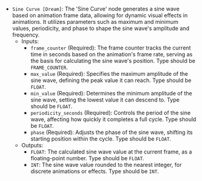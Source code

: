 - `Sine Curve [Dream]`: The 'Sine Curve' node generates a sine wave based on animation frame data, allowing for dynamic visual effects in animations. It utilizes parameters such as maximum and minimum values, periodicity, and phase to shape the sine wave's amplitude and frequency.
    - Inputs:
        - `frame_counter` (Required): The frame counter tracks the current time in seconds based on the animation's frame rate, serving as the basis for calculating the sine wave's position. Type should be `FRAME_COUNTER`.
        - `max_value` (Required): Specifies the maximum amplitude of the sine wave, defining the peak value it can reach. Type should be `FLOAT`.
        - `min_value` (Required): Determines the minimum amplitude of the sine wave, setting the lowest value it can descend to. Type should be `FLOAT`.
        - `periodicity_seconds` (Required): Controls the period of the sine wave, affecting how quickly it completes a full cycle. Type should be `FLOAT`.
        - `phase` (Required): Adjusts the phase of the sine wave, shifting its starting position within the cycle. Type should be `FLOAT`.
    - Outputs:
        - `FLOAT`: The calculated sine wave value at the current frame, as a floating-point number. Type should be `FLOAT`.
        - `INT`: The sine wave value rounded to the nearest integer, for discrete animations or effects. Type should be `INT`.

